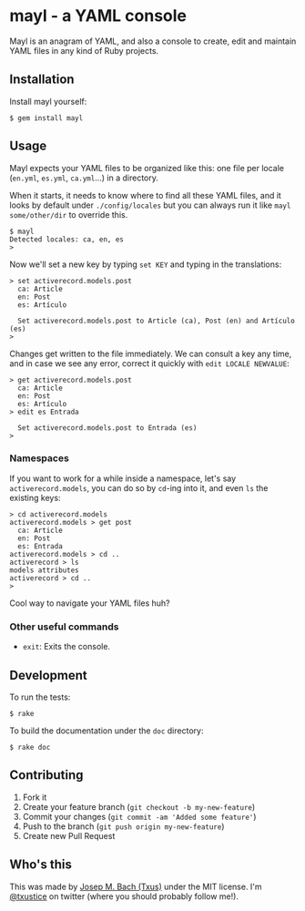 # mayl - a YAML console

Mayl is an anagram of YAML, and also a console to create, edit and maintain
YAML files in any kind of Ruby projects.

## Installation

Install mayl yourself:

    $ gem install mayl

## Usage

Mayl expects your YAML files to be organized like this: one file per locale
(`en.yml`, `es.yml`, `ca.yml`...) in a directory.

When it starts, it needs to know where to find all these YAML files, and it
looks by default under `./config/locales` but you can always run it like `mayl
some/other/dir` to override this.

    $ mayl
    Detected locales: ca, en, es
    >

Now we'll set a new key by typing `set KEY` and typing in the translations:

    > set activerecord.models.post
      ca: Article
      en: Post
      es: Artículo

      Set activerecord.models.post to Article (ca), Post (en) and Artículo (es)
    >

Changes get written to the file immediately. We can consult a key any time,
and in case we see any error, correct it quickly with `edit LOCALE NEWVALUE`:

    > get activerecord.models.post
      ca: Article
      en: Post
      es: Artículo
    > edit es Entrada

      Set activerecord.models.post to Entrada (es)
    >

### Namespaces

If you want to work for a while inside a namespace, let's say
`activerecord.models`, you can do so by `cd`-ing into it, and even `ls` the
existing keys:

    > cd activerecord.models
    activerecord.models > get post
      ca: Article
      en: Post
      es: Entrada
    activerecord.models > cd ..
    activerecord > ls
    models attributes
    activerecord > cd ..
    >

Cool way to navigate your YAML files huh?

### Other useful commands

* `exit`: Exits the console.

## Development

To run the tests:

    $ rake

To build the documentation under the `doc` directory:

    $ rake doc

## Contributing

1. Fork it
2. Create your feature branch (`git checkout -b my-new-feature`)
3. Commit your changes (`git commit -am 'Added some feature'`)
4. Push to the branch (`git push origin my-new-feature`)
5. Create new Pull Request

## Who's this

This was made by [Josep M. Bach (Txus)](http://txustice.me) under the MIT
license. I'm [@txustice](http://twitter.com/txustice) on twitter (where you
should probably follow me!).

